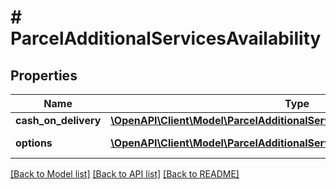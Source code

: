 # # ParcelAdditionalServicesAvailability

## Properties

Name | Type | Description | Notes
------------ | ------------- | ------------- | -------------
**cash_on_delivery** | [**\OpenAPI\Client\Model\ParcelAdditionalServicesCashOnDeliveryAvailability**](ParcelAdditionalServicesCashOnDeliveryAvailability.md) |  | [optional]
**options** | [**\OpenAPI\Client\Model\ParcelAdditionalServicesOptionAvailability[]**](ParcelAdditionalServicesOptionAvailability.md) | Delivery services. | [optional]

[[Back to Model list]](../../README.md#models) [[Back to API list]](../../README.md#endpoints) [[Back to README]](../../README.md)
